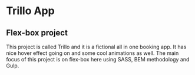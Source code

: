 # Trillo App

## Flex-box project

This project is called Trillo and it is a fictional all in one booking app. It has nice hover effect going on and some cool animations as well. The main focus of this project is on flex-box here using SASS, BEM methodology and Gulp.  